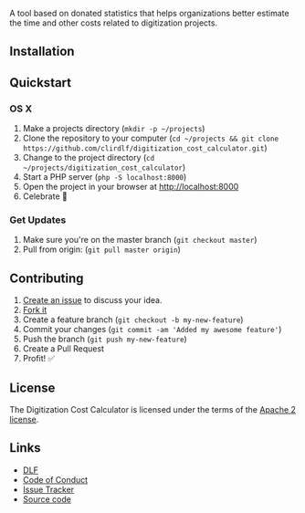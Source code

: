A tool based on donated statistics that helps organizations better estimate the time and other costs related to digitization projects.

## Installation


## Quickstart

### OS X

1. Make a projects directory (`mkdir -p ~/projects`)
2. Clone the repository to your computer (`cd ~/projects && git clone https://github.com/clirdlf/digitization_cost_calculator.git`)
3. Change to the project directory (`cd ~/projects/digitization_cost_calculator`)
4. Start a PHP server (`php -S localhost:8000`)
5. Open the project in your browser at [http://localhost:8000](http://localhost:8000)
6. Celebrate :tada:

### Get Updates

1. Make sure you're on the master branch (`git checkout master`)
2. Pull from origin: (`git pull master origin`)

## Contributing

1. [Create an issue][issues] to discuss your idea.
2. [Fork it][fork-it]
3. Create a feature branch (`git checkout -b my-new-feature`)
4. Commit your changes (`git commit -am 'Added my awesome feature'`)
5. Push the branch (`git push my-new-feature`)
6. Create a Pull Request
7. Profit! :white_check_mark:

## License

The Digitization Cost Calculator is licensed under the terms of the [Apache 2 license](LICENSE).

## Links

* [DLF](https://diglib.org)
* [Code of Conduct][code-of-conduct]
* [Issue Tracker][issues]
* [Source code](https://github.com/clirdlf/digitization_cost_calculator)

[code-of-conduct]: http://todogroup.org/opencodeofconduct/#CLIR+DLF/info@diglib.org
[issues]: https://github.com/clirdlf/digitization_cost_calculator/issues
[fork-it]: https://github.com/clirdlf/digitization_cost_calculator/fork
